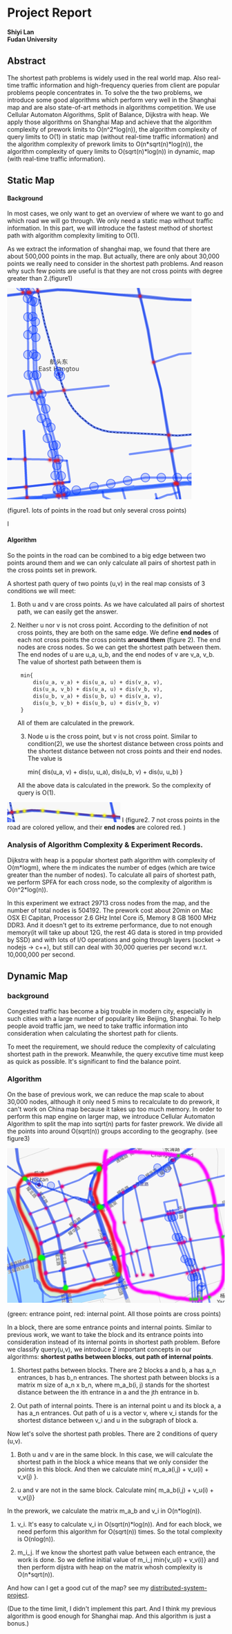 # Project Report

**Shiyi Lan**   
**Fudan University**

## Abstract

The shortest path problems is widely used in the real world 
	map. Also real-time traffic information and high-frequency queries
	from client are popular problems people concentrates in. To solve the
	the two problems, we introduce some good algorithms which perform 
	very well in the Shanghai map and are also state-of-art methods in
	algorithms competition. We use Cellular Automaton Algorithms, Split 
	of Balance, Dijkstra with heap. We apply those 
	algorithms on Shanghai Map and achieve that the algorithm complexity 
	of prework limits to O(n^2\*log(n)), the algorithm complexity of query
	limits to O(1) in static map (without real-time traffic information)
	and the algorithm complexity of prework limits to O(n\*sqrt(n)\*log(n)), 
	the algorithm complexity of query limits to O(sqrt(n)\*log(n)) in dynamic, 
	map (with real-time traffic information).



## Static Map
	
#### Background

In most cases, we only want to get an overview of where we want to go and
	which road we will go through. We only need a static map without traffic
	information. In this part, we will introduce the fastest method of shortest path
	with algorithm complexity limiting to O(1).
	
As we extract the information of shanghai map, we found that there are about
	500,000 points in the map. But actually, there are only about 30,000 points
	we really need to consider in the shortest path problems. And reason why such
	few points are useful is that they are not cross points with degree greater 
	than 2.(figure1)
	
![image](media/figure1.png)
	
(figure1. lots of points in the road but only several cross points)
	
I
#### Algorithm
	
	
So the points in the road can be combined to a big edge between two points 
	around them and we can only calculate all pairs of shortest path in the
	cross points set in prework.
	
A shortest path query of two points (u,v) in the real map consists of 3 conditions we will
	meet:
	
1. Both u and v are cross points. As we have calculated all pairs of shortest
	path, we can easily get the answer.

2. Neither u nor v is not cross point. According to the definition of not cross
	points, they are both on the same edge. We define **end nodes** of each not cross 
	points the cross points **around them** (figure 2). The end nodes are cross nodes. 
	So we can get the shortest path between them. The end nodes of u are u_a, u_b, 
	and the end nodes of v are v_a, v_b. The value of shortest path between them is
				
		min{
			dis(u_a, v_a) + dis(u_a, u) + dis(v_a, v),
			dis(u_a, v_b) + dis(u_a, u) + dis(v_b, v),
			dis(u_b, v_a) + dis(u_b, u) + dis(v_a, v),
			dis(u_b, v_b) + dis(u_b, u) + dis(v_b, v)
		}
				
	All of them are calculated in the prework.
	
	3. Node u is the cross point, but v is not cross point. Similar to condition(2),
	we use the shortest distance between cross points and the shortest distance between
	not cross points and their end nodes. The value is 
	
		min{
			dis(u_a, v) + dis(u, u_a),
			dis(u_b, v) + dis(u, u_b)
		}
				
	All the above data is calculated in the prework. So the complexity of query is O(1).
	
	
![image](media/figure2.png)
I
(figure2. 7 not cross points in the road are colored yellow, and their **end nodes** are colored red. )

	
	
### Analysis of Algorithm Complexity &  Experiment Records.
	

Dijkstra with heap is a popular shortest path algorithm with complexity of O(m\*logm), where the m 
indicates the number of edges (which are twice greater than the number of nodes). To 
calculate all pairs of shortest path, we perform SPFA for each cross node, so the 
complexity of algorithm is O(n^2*log(n)).
	
In this experiment we extract 29713 cross nodes from the map, and the number of total
nodes is 504192. The prework cost about 20min on Mac OSX El Capitan, Processor 2.6 GHz 
Intel Core i5, Memory 8 GB 1600 MHz DDR3. And it doesn't get to its extreme performance,
due to not enough memory(it will take up about 12G, the rest 4G data is stored in tmp 
provided by SSD) and with lots of I/O operations and going through layers (socket -> 
nodejs -> c++), but still can deal with 30,000 queries per second w.r.t. 10,000,000 per
second.
	
	
	
## Dynamic Map

### background
	
Congested traffic has become a big trouble in modern city, especially in such cities
with a large number of popularity like Beijing, Shanghai. To help people avoid traffic
jam, we need to take traffic information into consideration when calculating the shortest
path for clients.

To meet the requirement, we should reduce the complexity of calculating shortest path in
the prework. Meanwhile, the query excutive time must keep as quick as possible. It's significant to find the balance point.

### Algorithm

On the base of previous work, we can reduce the map scale to about 30,000 nodes, although it
only need 5 mins to recalculate to do prework, it can't work on China map because it takes up too much memory. In order to perform this map engine on larger map, we introduce Cellular Automaton Algorithm to split the map into sqrt(n) parts for faster prework. We divide all the points into
around O(sqrt(n)) groups according to the geography. (see figure3)

![image](media/figure3.png)

(green: entrance point, red: internal point. All those points are cross points)

In a block, there are some entrance points and internal points. Similar to previous work, we want to take the block and its entrance points into consideration instead of its internal points in shortest path problem. Before we classify query(u,v), we introduce 2 important concepts in our algorithms: **shortest paths between blocks**, **out path of internal points**.

1. Shortest paths between blocks. There are 2 blocks a and b, a has a_n entrances, b has b_n entrances. The shortest path between blocks is a matrix m size of a_n x b_n, where m_a_b(i, j) stands for the shortest distance between the ith entrance in a and the jth entrance in b. 

2. Out path of internal points. There is an internal point u and its block a, a has a_n entrances. Out path of u is a vector v, where v_i stands for the shortest distance between v_i and u in the subgraph of block a.

Now let's solve the shortest path probles. There are 2 conditions of query (u,v).


1. Both u and v are in the same block. In this case, we will calculate the shortest path in the block a whice means that we only consider the points in this block. And then we calculate min{ m_a_a(i,j) + v_u(i) + v_v(j) }.

2. u and v are not in the same block. Calculate min{ m_a_b(i,j) + v_u(i) + v_v(j)}


In the prework, we calculate the matrix m_a_b and v_i in O(n\*log(n)). 

1. v_i. It's easy to calculate v_i in O(sqrt(n)*log(n)). And for each block, we need perform this algorithm for O(sqrt(n)) times. So the total complexity is O(nlog(n)).

2. m_i_j. If we know the shortest path value between each entrance, the work is done. So we define initial value of m_i_j min{v_u(i) + v_v(i)} and then perform dijstra with heap on the matrix whosh complexity is O(n\*sqrt(n)).


And how can I get a good cut of the map? see my [distributed-system-project](https://github.com/voidrank/distributed-system-project).


(Due to the time limit, I didn't implement this part. And I think my previous algorithm is good enough for Shanghai map. And this algorithm is just a bonus.)

